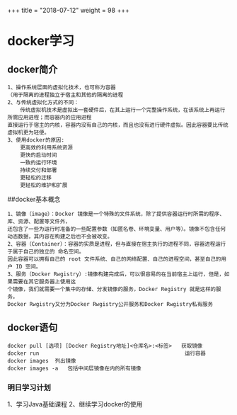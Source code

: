 +++
title = "2018-07-12"
weight = 98
+++

# docker学习

## docker简介

    1、操作系统层面的虚拟化技术，也可称为容器
    （用于隔离的进程独立于宿主和其他的隔离的进程
    2、与传统虚拟化方式的不同：
        传统虚拟机技术是虚拟出一套硬件后，在其上运行一个完整操作系统，在该系统上再运行所需应用进程；而容器内的应用进程
    直接运行于宿主的内核，容器内没有自己的内核，而且也没有进行硬件虚拟。因此容器要比传统虚拟机更为轻便。
    3、使用docker的原因:
        更高效的利用系统资源
        更快的启动时间
        一致的运行环境
        持续交付和部署
        更轻松的迁移
        更轻松的维护和扩展

##docker基本概念

    1、镜像（image）：Docker 镜像是一个特殊的文件系统，除了提供容器运行时所需的程序、库、资源、配置等文件外，
    还包含了一些为运行时准备的一些配置参数（如匿名卷、环境变量、用户等）。镜像不包含任何动态数据，其内容在构建之后也不会被改变。
    2、容器（Container）：容器的实质是进程，但与直接在宿主执行的进程不同，容器进程运行于属于自己的独立的 命名空间。
    因此容器可以拥有自己的 root 文件系统、自己的网络配置、自己的进程空间，甚至自己的用户 ID 空间。
    3、服务（Docker Rwgistry）:镜像构建完成后，可以很容易的在当前宿主上运行，但是，如果需要在其它服务器上使用这
    个镜像，我们就需要一个集中的存储、分发镜像的服务，Docker Registry 就是这样的服务。
    Docker Rwgistry又分为Docker Rwgistry公开服务和Docker Rwgistry私有服务

## docker语句
    docker pull [选项] [Docker Registry地址]<仓库名>:<标签>   获取镜像
    docker run                                              运行容器
    docker images  列出镜像
    docker images -a   包括中间层镜像在内的所有镜像

### 明日学习计划
1、学习Java基础课程
2、继续学习docker的使用
